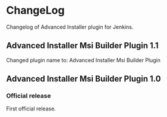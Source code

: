 ChangeLog
=========
Changelog of Advanced Installer plugin for Jenkins.

Advanced Installer Msi Builder Plugin  1.1
-----------------------
Changed plugin name to: Advanced Installer Msi Builder Plugin

Advanced Installer Msi Builder Plugin  1.0
-----------------------
### Official release
First official release.